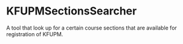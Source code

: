 # KFUPMSectionsSearcher
A tool that look up for a certain course sections that are available for registration of KFUPM.
